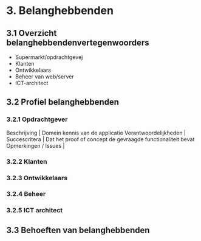 # 3. Belanghebbenden

## 3.1 Overzicht belanghebbendenvertegenwoorders
- Supermarkt/opdrachtgevej
- Klanten
- Ontwikkelaars
- Beheer van web/server
- ICT-architect


## 3.2 Profiel belanghebbenden

### 3.2.1 Opdrachtgever

Beschrijving | Domein kennis van de applicatie
Verantwoordelijkheden | 
Succescritera | Dat het proof of concept de gevraagde functionaliteit bevat
Opmerkingen / Issues |

### 3.2.2 Klanten

### 3.2.3 Ontwikkelaars

### 3.2.4 Beheer

### 3.2.5 ICT architect



## 3.3 Behoeften van belanghebbenden
